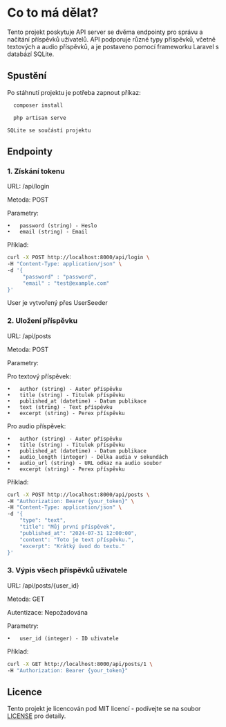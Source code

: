 # Co to má dělat?

Tento projekt poskytuje API server se dvěma endpointy pro správu a načítání příspěvků uživatelů. API podporuje různé typy příspěvků, včetně textových a audio příspěvků, a je postaveno pomocí frameworku Laravel s databází SQLite.


## Spustění

Po stáhnutí projektu je potřeba zapnout příkaz: 

```sh
  composer install 

  php artisan serve
```

``` SQLite se součástí projektu ```

## Endpointy

### 1. Získání tokenu

URL: /api/login

Metoda: POST


Parametry:

    •   password (string) - Heslo 
    •   email (string) - Email

Příklad:

```sh
curl -X POST http://localhost:8000/api/login \
-H "Content-Type: application/json" \
-d '{
     "password" : "password",
     "email" : "test@example.com"
}'
```

User je vytvořený přes UserSeeder

### 2. Uložení příspěvku

URL: /api/posts

Metoda: POST

Parametry:

Pro textový příspěvek:

	•	author (string) - Autor příspěvku
	•	title (string) - Titulek příspěvku
	•	published_at (datetime) - Datum publikace
	•	text (string) - Text příspěvku
	•	excerpt (string) - Perex příspěvku

Pro audio příspěvek:

	•	author (string) - Autor příspěvku
	•	title (string) - Titulek příspěvku
	•	published_at (datetime) - Datum publikace
	•	audio_length (integer) - Délka audia v sekundách
	•	audio_url (string) - URL odkaz na audio soubor
	•	excerpt (string) - Perex příspěvku

Příklad:

```sh
curl -X POST http://localhost:8000/api/posts \
-H "Authorization: Bearer {your_token}" \
-H "Content-Type: application/json" \
-d '{
    "type": "text", 
    "title": "Můj první příspěvek",
    "published_at": "2024-07-31 12:00:00",
    "content": "Toto je text příspěvku.",
    "excerpt": "Krátký úvod do textu."
}'
```


### 3. Výpis všech příspěvků uživatele

URL: /api/posts/{user_id}

Metoda: GET

Autentizace: Nepožadována

Parametry:

	•	user_id (integer) - ID uživatele


Příklad:

```sh
curl -X GET http://localhost:8000/api/posts/1 \
-H "Authorization: Bearer {your_token}"
```



## Licence

Tento projekt je licencován pod MIT licencí - podívejte se na soubor [LICENSE](LICENSE) pro detaily.
